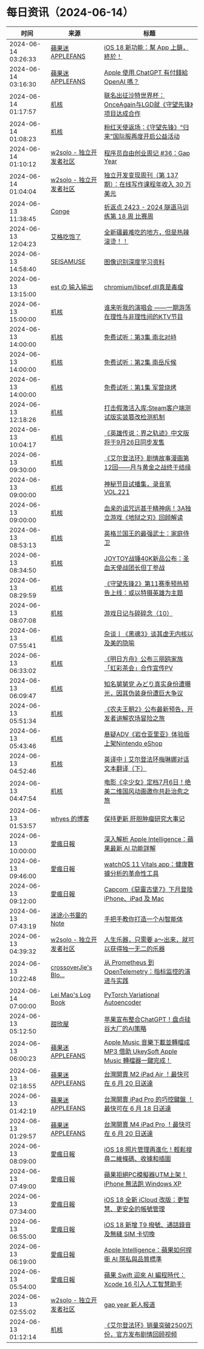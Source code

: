 ﻿# 每日资讯（2024-06-14）

|时间|来源|标题|
|---|---|---|
|2024-06-14 03:26:33|[蘋果迷 APPLEFANS](https://applefans.today/feed/)|[iOS 18 新功能：幫 App 上鎖，終於！](https://applefans.today/ios-18-locked-apps/)|
|2024-06-14 03:16:30|[蘋果迷 APPLEFANS](https://applefans.today/feed/)|[Apple 使用 ChatGPT 有付錢給 OpenAI 嗎？](https://applefans.today/2024-06-apple-pay-openai-to-use-chatgpt-in-ios-18/)|
|2024-06-14 01:17:57|[机核](https://www.gcores.com/rss)|[联名出征沙特世界杯：OnceAgain与LGD就《守望先锋》项目达成合作](https://www.gcores.com/articles/183453)|
|2024-06-14 01:08:23|[机核](https://www.gcores.com/rss)|[粉红天使返场：《守望先锋》“归来”国际服再度开启公益活动](https://www.gcores.com/articles/183452)|
|2024-06-14 01:10:12|[w2solo - 独立开发者社区](https://w2solo.com/topics/feed)|[程序员自由创业周记 #36：Gap Year](https://w2solo.com/topics/4691)|
|2024-06-14 01:04:04|[w2solo - 独立开发者社区](https://w2solo.com/topics/feed)|[独立开发变现周刊（第 137 期）：在线写作课程年收入 30 万美元](https://w2solo.com/topics/4690)|
|2024-06-13 11:38:45|[Conge](https://conge.github.io/feed.xml)|[折返点 2423 - 2024 隧道马训练第 18 周 比赛周](https://conge.livingwithfcs.org/2024/06/13/ReturnPoint-am55-week18/)|
|2024-06-13 12:04:23|[艾格吃饱了](https://feedpress.me/wx-aigechibaole)|[全新疆最难吃的地方，但是热辣滚烫！！](http://mp.weixin.qq.com/s?__biz=MjM5NTYxODQyMA%3D%3D&mid=2653454664&idx=1&sn=4b21c4e3e53d013a5768fe9e3dc1218d)|
|2024-06-13 14:58:40|[SEISAMUSE](https://www.seis-jun.xyz/atom.xml)|[图像识别深度学习资料](http://www.seis-jun.xyz/object-detection)|
|2024-06-13 13:15:00|[est の 输入输出](https://blog.est.im/rss)|[chromium/libcef.dll真是毒瘤](https://blog.est.im/2024/stderr-12)|
|2024-06-13 15:00:00|[机核](https://www.gcores.com/rss)|[谁来听我的演唱会 ——一期游荡在理性与非理性间的KTV节目](https://www.gcores.com/radios/183120)|
|2024-06-13 14:00:00|[机核](https://www.gcores.com/rss)|[免费试听：第3集 南北对峙](https://www.gcores.com/radios/183313)|
|2024-06-13 14:00:00|[机核](https://www.gcores.com/rss)|[免费试听：第2集 南岳斥候](https://www.gcores.com/radios/183311)|
|2024-06-13 14:00:00|[机核](https://www.gcores.com/rss)|[免费试听：第1集 军营烧烤](https://www.gcores.com/radios/183310)|
|2024-06-13 12:18:26|[机核](https://www.gcores.com/rss)|[打击假激活入库:Steam客户端测试版实装篡改检测机制](https://www.gcores.com/articles/183442)|
|2024-06-13 10:04:17|[机核](https://www.gcores.com/rss)|[《英雄传说：界之轨迹》中文版将于9月26日同步发售](https://www.gcores.com/articles/183435)|
|2024-06-13 09:30:00|[机核](https://www.gcores.com/rss)|[《艾尔登法环》剧情故事漫画第12回——月与黄金之战终于结缘](https://www.gcores.com/articles/183412)|
|2024-06-13 09:00:00|[机核](https://www.gcores.com/rss)|[神秘节目试播集，录音笔 VOL.221](https://www.gcores.com/radios/183425)|
|2024-06-13 09:00:00|[机核](https://www.gcores.com/rss)|[血亲的诅咒远甚于精神病！3A独立游戏《地狱之刃》回顾解读](https://www.gcores.com/videos/183421)|
|2024-06-13 08:53:13|[机核](https://www.gcores.com/rss)|[英格兰国王的最强武士：家庭侍卫](https://www.gcores.com/articles/183432)|
|2024-06-13 08:34:50|[机核](https://www.gcores.com/rss)|[JOYTOY战锤40K新品公布：圣血天使战团长但丁参战](https://www.gcores.com/articles/183430)|
|2024-06-13 08:29:59|[机核](https://www.gcores.com/rss)|[《守望先锋2》第11赛季预热预告上线：或以特摄英雄为主题](https://www.gcores.com/articles/183427)|
|2024-06-13 08:07:08|[机核](https://www.gcores.com/rss)|[游戏日记与碎碎念（10）](https://www.gcores.com/articles/183428)|
|2024-06-13 07:55:41|[机核](https://www.gcores.com/rss)|[杂谈丨《黑魂3》谈其虚无内核以及美的隐喻](https://www.gcores.com/articles/183426)|
|2024-06-13 06:33:02|[机核](https://www.gcores.com/rss)|[《明日方舟》公布三丽鸥家族「虹彩茶会」合作宣传PV](https://www.gcores.com/articles/183420)|
|2024-06-13 06:09:47|[机核](https://www.gcores.com/rss)|[知名舅舅党 みどり真实身份遭曝光，因其伪装身份遭巨大争议](https://www.gcores.com/articles/183417)|
|2024-06-13 05:51:34|[机核](https://www.gcores.com/rss)|[《农夫王朝2》公布最新预告，开发者讲解农场冒险之旅](https://www.gcores.com/articles/183418)|
|2024-06-13 05:43:46|[机核](https://www.gcores.com/rss)|[悬疑ADV《岩仓亚里亚》体验版上架Nintendo eShop](https://www.gcores.com/articles/183416)|
|2024-06-13 04:52:46|[机核](https://www.gcores.com/rss)|[英译中丨艾尔登法环梅琳娜对话文本翻译（下）](https://www.gcores.com/articles/183405)|
|2024-06-13 04:47:54|[机核](https://www.gcores.com/rss)|[电影《伞少女》定档7月6日！绝美二维国风动画邀你共赴治愈之旅](https://www.gcores.com/articles/183413)|
|2024-06-13 01:53:57|[whyes 的博客](https://whyes.org/feed.xml)|[ 保持更新 肝胆肿瘤研究大事记](http://whyes.org/2024/hepatobiliary-advances)|
|2024-06-13 10:00:00|[愛瘋日報](http://www.iphonetaiwan.org/feeds/posts/default)|[深入解析 Apple Intelligence：蘋果最新 AI 功能詳解](https://www.iphonetaiwan.org/2024/06/apple-intelligence-ai-release.html)|
|2024-06-13 09:46:00|[愛瘋日報](http://www.iphonetaiwan.org/feeds/posts/default)|[watchOS 11 Vitals app：健康數據分析的革命性工具](https://www.iphonetaiwan.org/2024/06/watchos11-vitals-app-health.html)|
|2024-06-13 09:12:00|[愛瘋日報](http://www.iphonetaiwan.org/feeds/posts/default)|[Capcom《惡靈古堡7》下月登陸 iPhone、iPad 及 Mac](https://www.iphonetaiwan.org/2024/06/resident-evil-7-ios-macos-release.html)|
|2024-06-13 07:43:19|[迷途小书童的Note](https://xugaoxiang.com/feed)|[手把手教你打造一个AI智能体](https://xugaoxiang.com/2024/06/13/ai-agent-builder/)|
|2024-06-13 04:39:32|[w2solo - 独立开发者社区](https://w2solo.com/topics/feed)|[人生乐器，只需要 a～出来，就可以获得独一无二的乐器](https://w2solo.com/topics/4689)|
|2024-06-13 10:22:48|[crossoverJie's Blo...](https://crossoverjie.top/atom.xml)|[从 Prometheus 到 OpenTelemetry：指标监控的演进与实践](http://crossoverjie.top/2024/06/13/ob/OpenTelemetry-metrics-concept/)|
|2024-06-14 07:00:00|[Lei Mao's Log Book](https://leimao.github.io/atom.xml)|[PyTorch Variational Autoencoder](https://leimao.github.io/blog/PyTorch-Variational-Autoencoder/)|
|2024-06-13 05:12:50|[甜欣屋](https://tcxx.info/feed)|[苹果宣布整合ChatGPT！盘点硅谷大厂的AI策略](https://tcxx.info/diary/1060.html)|
|2024-06-13 06:00:23|[蘋果迷 APPLEFANS](https://applefans.today/feed/)|[Apple Music 音樂下載並轉檔成 MP3 借助 UkeySoft Apple Music 轉檔器一鍵完成！](https://applefans.today/2024-06-ukeysoft-apple-music-converter/)|
|2024-06-13 02:18:55|[蘋果迷 APPLEFANS](https://applefans.today/feed/)|[台灣開賣 M2 iPad Air ！最快可在 6 月 20 日送達](https://applefans.today/2024-06-tw-launch-m2-ipad-air/)|
|2024-06-13 01:42:19|[蘋果迷 APPLEFANS](https://applefans.today/feed/)|[台灣開賣 iPad Pro 的巧控鍵盤 ！最快可在 6 月 18 日送達](https://applefans.today/2024-06-tw-launch-ipad-pro-magic-keyboard/)|
|2024-06-13 01:29:57|[蘋果迷 APPLEFANS](https://applefans.today/feed/)|[台灣開賣 M4 iPad Pro ！最快可在 6 月 20 日送達](https://applefans.today/2024-06-tw-launch-m4-ipad-pro/)|
|2024-06-13 08:09:00|[愛瘋日報](http://www.iphonetaiwan.org/feeds/posts/default)|[iOS 18 照片管理再進化！輕鬆搜尋二維條碼、收據和插圖](https://www.iphonetaiwan.org/2024/06/ios-18-photo-app-new-features.html)|
|2024-06-13 07:49:00|[愛瘋日報](http://www.iphonetaiwan.org/feeds/posts/default)|[蘋果拒絕PC模擬器UTM上架！iPhone 無法跑 Windows XP](https://www.iphonetaiwan.org/2024/06/apple-blocks-pc-emulator-ios.html)|
|2024-06-13 07:34:00|[愛瘋日報](http://www.iphonetaiwan.org/feeds/posts/default)|[iOS 18 全新 iCloud 改版：更智慧、更安全的帳號管理](https://www.iphonetaiwan.org/2024/06/ios18-icloud-management-update.html)|
|2024-06-13 06:55:00|[愛瘋日報](http://www.iphonetaiwan.org/feeds/posts/default)|[iOS 18 新增 T9 撥號、通話錄音及無縫 SIM 卡切換](https://www.iphonetaiwan.org/2024/06/ios18-t9-dialing-feature.html)|
|2024-06-13 06:19:00|[愛瘋日報](http://www.iphonetaiwan.org/feeds/posts/default)|[Apple Intelligence：蘋果如何捍衛 AI 隱私與品質標準](https://www.iphonetaiwan.org/2024/06/apple-intelligence-privacy-quality-cook.html)|
|2024-06-13 05:54:00|[愛瘋日報](http://www.iphonetaiwan.org/feeds/posts/default)|[蘋果 Swift 迎來 AI 編程時代：Xcode 16 引入人工智慧助手](https://www.iphonetaiwan.org/2024/06/xcode-16-swift-assist-ai.html)|
|2024-06-13 02:55:02|[w2solo - 独立开发者社区](https://w2solo.com/topics/feed)|[gap year 新人报道](https://w2solo.com/topics/4688)|
|2024-06-13 01:12:14|[机核](https://www.gcores.com/rss)|[《艾尔登法环》销量突破2500万份，官方发布剧情回顾视频](https://www.gcores.com/articles/183398)|
